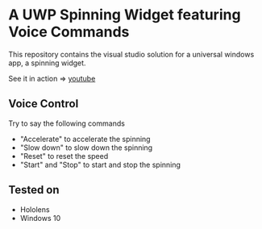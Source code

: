 # A UWP Spinning Widget featuring Voice Commands

This repository contains the visual studio solution for a universal windows app, a spinning widget.

See it in action => [youtube](https://youtu.be/bgD_J5u9lhM)

## Voice Control
Try to say the following commands
- "Accelerate" to accelerate the spinning
- "Slow down" to slow down the spinning
- "Reset" to reset the speed
- "Start" and "Stop" to start and stop the spinning

## Tested on
- Hololens
- Windows 10


